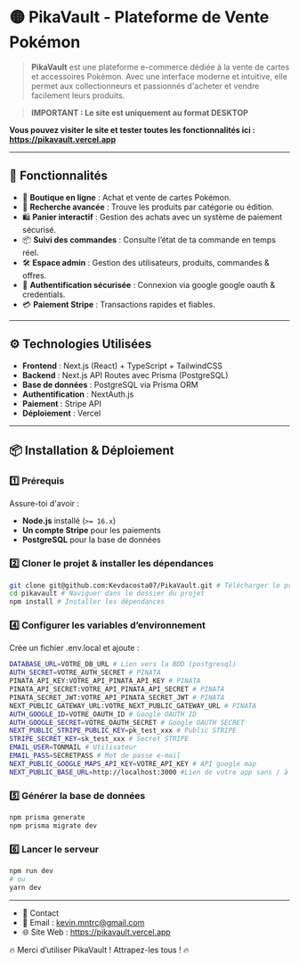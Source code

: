 # 🟡 PikaVault - Plateforme de Vente Pokémon

> **PikaVault** est une plateforme e-commerce dédiée à la vente de cartes et accessoires Pokémon. Avec une interface moderne et intuitive, elle permet aux collectionneurs et passionnés d'acheter et vendre facilement leurs produits.

> **IMPORTANT : Le site est uniquement au format DESKTOP**
> 
**Vous pouvez visiter le site et tester toutes les fonctionnalités ici : https://pikavault.vercel.app**

---

## 🚀 Fonctionnalités

- 🛒 **Boutique en ligne** : Achat et vente de cartes Pokémon.
- 🔎 **Recherche avancée** : Trouve les produits par catégorie ou édition.
- 🛍️ **Panier interactif** : Gestion des achats avec un système de paiement sécurisé.
- 📦 **Suivi des commandes** : Consulte l’état de ta commande en temps réel.
- 🛠 **Espace admin** : Gestion des utilisateurs, produits, commandes & offres.
- 🔐 **Authentification sécurisée** : Connexion via google google oauth & credentials.
- 💳 **Paiement Stripe** : Transactions rapides et fiables.

---

## ⚙️ Technologies Utilisées

- **Frontend** : Next.js (React) + TypeScript + TailwindCSS
- **Backend** : Next.js API Routes avec Prisma (PostgreSQL)
- **Base de données** : PostgreSQL via Prisma ORM
- **Authentification** : NextAuth.js
- **Paiement** : Stripe API
- **Déploiement** : Vercel

---

## 📦 Installation & Déploiement

### **1️⃣ Prérequis**
Assure-toi d'avoir :
- **Node.js** installé (`>= 16.x`)
- **Un compte Stripe** pour les paiements
- **PostgreSQL** pour la base de données

### **2️⃣ Cloner le projet & installer les dépendances**
```sh
git clone git@github.com:Kevdacosta07/PikaVault.git # Télécharger le projet
cd pikavault # Naviguer dans le dossier du projet
npm install # Installer les dépendances
```


### 4️⃣ Configurer les variables d’environnement
Crée un fichier .env.local et ajoute :
```sh
DATABASE_URL=VOTRE_DB_URL # Lien vers la BDD (postgresql)
AUTH_SECRET=VOTRE_AUTH_SECRET # PINATA
PINATA_API_KEY:VOTRE_API_PINATA_API_KEY # PINATA
PINATA_API_SECRET:VOTRE_API_PINATA_API_SECRET # PINATA
PINATA_SECRET_JWT:VOTRE_API_PINATA_SECRET_JWT # PINATA
NEXT_PUBLIC_GATEWAY_URL:VOTRE_NEXT_PUBLIC_GATEWAY_URL # PINATA
AUTH_GOOGLE_ID=VOTRE_OAUTH_ID # Google OAUTH ID
AUTH_GOOGLE_SECRET=VOTRE_OAUTH_SECRET # Google OAUTH SECRET
NEXT_PUBLIC_STRIPE_PUBLIC_KEY=pk_test_xxx # Public STRIPE
STRIPE_SECRET_KEY=sk_test_xxx # Secret STRIPE
EMAIL_USER=TONMAIL # Utilisateur
EMAIL_PASS=SECRETPASS # Mot de passe e-mail
NEXT_PUBLIC_GOOGLE_MAPS_API_KEY=VOTRE_API_KEY # API google map
NEXT_PUBLIC_BASE_URL=http://localhost:3000 #Lien de votre app sans / à la fin
```

### 5️⃣ Générer la base de données
```sh
npm prisma generate
npm prisma migrate dev
```

### 6️⃣ Lancer le serveur
```sh
npm run dev
# ou
yarn dev
```

---

- 🎯 Contact
- 📧 Email : kevin.mntrc@gmail.com
- 🌐 Site Web : https://pikavault.vercel.app

🔥 Merci d’utiliser PikaVault ! Attrapez-les tous ! 🔥